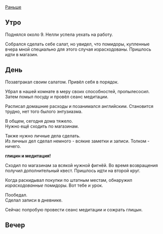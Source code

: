 [Раньше](2020.03.09.md)  
## Утро
Поднялся около 9. Нелли успела уехать на работу.

Собрался сделать себе салат, но увидел, что помидоры, купленные вчера мной специально для этого случая израсходованы. Пришлось идти в магазин.
## День
Позавтракал своим салатом. Привёл себя в порядок.

Убрал в нашей комнате в меру своих способностей, пропылесосил.  
Затем помыл посуду и провёл сеанс медитации.

Расписал домашние расходы и позанимался английским. Становится трудно, нет того былого энтузиазма.

В общем, сегодня дома тяжело.  
Нужно ещё сходить по магазинам.

Также нужно личные дела сделать.  
Из личных дел сделал немного - всякие заметки и записи. Толком - ничего.

**глицин и медитация!**

Сходил по магазинам за всякой нужной фигнёй. Во время возвращения получил дополнительный квест. Пришлось идти на второй круг.

Когда раскидывал покупки по штатным местам, обнаружил *израсходованные* помидоры. Вот тебе и урок.

Пообедал.  
Сделал записи в дневнике.

Сейчас попробую провести сеанс медитации и сожрать глицын.
## Вечер
